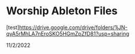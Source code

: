 # Worship Ableton Files

[test]https://drive.google.com/drive/folders/1jJN-qyA5rMhLA7nEroSKO5HGmZpZfD81?usp=sharing

11/2/2022
